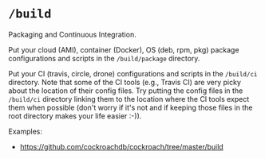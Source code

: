 # `/build`

Packaging and Continuous Integration.

Put your cloud (AMI), container (Docker), OS (deb, rpm, pkg) package configurations and scripts in the `/build/package` directory.

Put your CI (travis, circle, drone) configurations and scripts in the `/build/ci` directory. Note that some of the CI tools (e.g., Travis CI) are very picky about the location of their config files.
Try putting the config files in the `/build/ci` directory linking them to the location where the CI tools expect them when possible (don't worry if it's not and if keeping those files in the root
directory makes your life easier :-)).

Examples:

* https://github.com/cockroachdb/cockroach/tree/master/build
